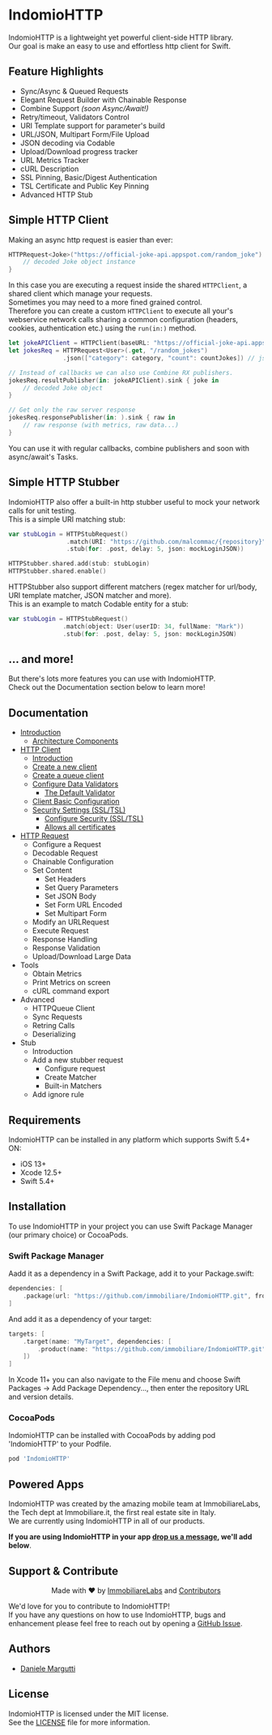 # IndomioHTTP

IndomioHTTP is a lightweight yet powerful client-side HTTP library.  
Our goal is make an easy to use and effortless http client for Swift.

## Feature Highlights

- Sync/Async & Queued Requests
- Elegant Request Builder with Chainable Response
- Combine Support *(soon Async/Await!)*
- Retry/timeout, Validators Control
- URI Template support for parameter's build
- URL/JSON, Multipart Form/File Upload
- JSON decoding via Codable
- Upload/Download progress tracker
- URL Metrics Tracker
- cURL Description
- SSL Pinning, Basic/Digest Authentication
- TSL Certificate and Public Key Pinning
- Advanced HTTP Stub

## Simple HTTP Client

Making an async http request is easier than ever:

```swift
HTTPRequest<Joke>("https://official-joke-api.appspot.com/random_joke").run().onResult { joke in
    // decoded Joke object instance
}
```

In this case you are executing a request inside the shared `HTTPClient`, a shared client which manage your requests.  
Sometimes you may need to a more fined grained control.  
Therefore you can create a custom `HTTPClient` to execute all your's webservice network calls sharing a common configuration (headers, cookies, authentication etc.) using the `run(in:)` method.


```swift
let jokeAPIClient = HTTPClient(baseURL: "https://official-joke-api.appspot.com")
let jokesReq = HTTPRequest<User>(.get, "/random_jokes")
               .json(["category": category, "count": countJokes]) // json parameter encoding!

// Instead of callbacks we can also use Combine RX publishers.
jokesReq.resultPublisher(in: jokeAPIClient).sink { joke in
    // decoded Joke object
}

// Get only the raw server response
jokesReq.responsePublisher(in: ).sink { raw in
    // raw response (with metrics, raw data...)
}
```

You can use it with regular callbacks, combine publishers and soon with async/await's Tasks.

## Simple HTTP Stubber

IndomioHTTP also offer a built-in http stubber useful to mock your network calls for unit testing.  
This is a simple URI matching stub:

```swift
var stubLogin = HTTPStubRequest()
                .match(URI: "https://github.com/malcommac/{repository}")
                .stub(for: .post, delay: 5, json: mockLoginJSON))

HTTPStubber.shared.add(stub: stubLogin)
HTTPStubber.shared.enable()
```

HTTPStubber also support different matchers (regex matcher for url/body, URI template matcher, JSON matcher and more).  
This is an example to match Codable entity for a stub:

```swift
var stubLogin = HTTPStubRequest()
               .match(object: User(userID: 34, fullName: "Mark"))
               .stub(for: .post, delay: 5, json: mockLoginJSON)
```

## ... and more!

But there's lots more features you can use with IndomioHTTP.  
Check out the Documentation section below to learn more!

## Documentation

- [Introduction](./Documentation/Introduction.md)
    - [Architecture Components](./Documentation/Introduction.md#architecture)
- [HTTP Client](./Documentation/HTTPClient.md)
    - [Introduction](./Documentation/HTTPClient.md#introduction)
    - [Create a new client](./Documentation/HTTPClient.md#newclient)
    - [Create a queue client](./Documentation/HTTPClient.md#queueclient)
    - [Configure Data Validators](./Documentation/HTTPClient.md#validators)
        - [The Default Validator](./Documentation/HTTPClient.md#defaultvalidator)
    - [Client Basic Configuration](./Documentation/HTTPClient.md#configureclient)
    - [Security Settings (SSL/TSL)](./Documentation/HTTPClient.md#security)
        - [Configure Security (SSL/TSL)](./Documentation/HTTPClient.md#configuresecurity)
        - [Allows all certificates](./Documentation/HTTPClient.md#allowsallcerts)
- [HTTP Request](./Documentation/HTTPRequest.md)
    - Configure a Request
    - Decodable Request
    - Chainable Configuration
    - Set Content
        - Set Headers
        - Set Query Parameters
        - Set JSON Body
        - Set Form URL Encoded
        - Set Multipart Form
    - Modify an URLRequest
    - Execute Request
    - Response Handling
    - Response Validation
    - Upload/Download Large Data
- Tools
     - Obtain Metrics
     - Print Metrics on screen
     - cURL command export
- Advanced
    - HTTPQueue Client
    - Sync Requests
    - Retring Calls
    - Deserializing
- Stub
    - Introduction
    - Add a new stubber request
        - Configure request
        - Create Matcher
        - Built-in Matchers
    - Add ignore rule
## Requirements

IndomioHTTP can be installed in any platform which supports Swift 5.4+ ON:

- iOS 13+  
- Xcode 12.5+  
- Swift 5.4+  

## Installation

To use IndomioHTTP in your project you can use Swift Package Manager (our primary choice) or CocoaPods.

### Swift Package Manager

Aadd it as a dependency in a Swift Package, add it to your Package.swift:

```swift
dependencies: [
    .package(url: "https://github.com/immobiliare/IndomioHTTP.git", from: "1.0.0")
]
```

And add it as a dependency of your target:

```swift
targets: [
    .target(name: "MyTarget", dependencies: [
        .product(name: "https://github.com/immobiliare/IndomioHTTP.git", package: "IndomioHTTP")
    ])
]
```

In Xcode 11+ you can also navigate to the File menu and choose Swift Packages -> Add Package Dependency..., then enter the repository URL and version details.

### CocoaPods

IndomioHTTP can be installed with CocoaPods by adding pod 'IndomioHTTP' to your Podfile.

```ruby
pod 'IndomioHTTP'
```
<a name="#powered"/>

## Powered Apps

IndomioHTTP was created by the amazing mobile team at ImmobiliareLabs, the Tech dept at Immobiliare.it, the first real estate site in Italy.  
We are currently using IndomioHTTP in all of our products.

**If you are using IndomioHTTP in your app [drop us a message](mailto://mobile@immobiliare.it), we'll add below**.

<a name="#support"/>

## Support & Contribute

<p align="center">
Made with ❤️ by <a href="https://github.com/orgs/immobiliare">ImmobiliareLabs</a> and <a href="https://github.com/immobiliare/IndomioHTTP/graphs/contributors">Contributors</a>
<br clear="all">
</p>

We'd love for you to contribute to IndomioHTTP!  
If you have any questions on how to use IndomioHTTP, bugs and enhancement please feel free to reach out by opening a [GitHub Issue](https://github.com/immobiliare/IndomioHTTP/issues).

<a name="#license"/>

## Authors

- [Daniele Margutti](https://github.com/malcommac)

## License

IndomioHTTP is licensed under the MIT license.  
See the [LICENSE](./LICENSE) file for more information.
